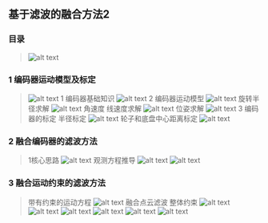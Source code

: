 ## 基于滤波的融合方法2
### 目录
> ![alt text](image.png)

### 1 编码器运动模型及标定
> ![alt text](image-1.png)
> 1 编码器基础知识
> ![alt text](image-2.png)
> 2 编码器运动模型
> ![alt text](image-3.png)
> 旋转半径求解
> ![alt text](image-4.png)
> 角速度 线速度求解
> ![alt text](image-6.png)
> 位姿求解
> ![alt text](image-7.png)
> 3 编码器的标定
> 半径标定
> ![alt text](image-8.png)
> 轮子和底盘中心距离标定
> ![alt text](image-9.png)
> 
### 2 融合编码器的滤波方法
> 1核心思路
> ![alt text](image-10.png)
> 观测方程推导
> ![alt text](image-11.png)
> ![alt text](image-12.png)

### 3 融合运动约束的滤波方法
> 带有约束的运动方程
> ![alt text](image-13.png)
> 融合点云滤波 整体约束
> ![alt text](image-14.png)
> ![alt text](image-15.png)
> ![alt text](image-16.png)
> ![alt text](image-17.png)
> ![alt text](image-18.png)
> ![alt text](image-19.png)